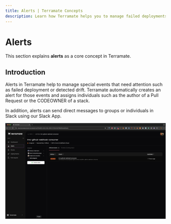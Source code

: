 ```yaml
---
title: Alerts | Terramate Concepts
description: Learn how Terramate helps you to manage failed deployments, drift and more with actionable alerts that seamlessly integrate with Slack.
---
```


# Alerts

This section explains **alerts** as a core concept in Terramate.

## Introduction

Alerts in Terramate help to manage special events that need attention such as failed deployment or detected drift. Terramate automatically creates an alert for those events and assigns individuals such as the author of a Pull Request or the CODEOWNER
of a stack.

In addition, alerts can send direct messages to groups or individuals in Slack using our Slack App.

![Alerts in Terramate Cloud](../cli/assets/concepts/alerts.png)
